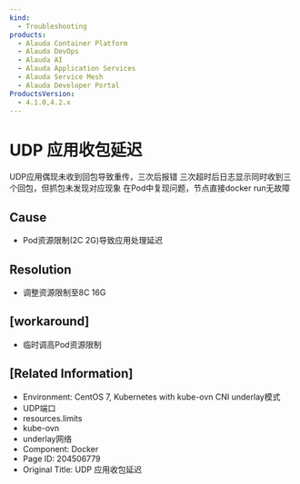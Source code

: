 ```yaml
---
kind:
  - Troubleshooting
products:
  - Alauda Container Platform
  - Alauda DevOps
  - Alauda AI
  - Alauda Application Services
  - Alauda Service Mesh
  - Alauda Developer Portal
ProductsVersion:
  - 4.1.0,4.2.x
---
```

<!-- A type of document that involves encountering a fault, diagnosing it, performing root cause analysis, and providing solutions. -->

# UDP 应用收包延迟

UDP应用偶现未收到回包导致重传，三次后报错 三次超时后日志显示同时收到三个回包，但抓包未发现对应现象 在Pod中复现问题，节点直接docker run无故障

## Cause
- Pod资源限制(2C 2G)导致应用处理延迟

## Resolution
- 调整资源限制至8C 16G

## [workaround]
- 临时调高Pod资源限制

## [Related Information]
- Environment: CentOS 7, Kubernetes with kube-ovn CNI underlay模式
- UDP端口
- resources.limits
- kube-ovn
- underlay网络
- Component: Docker
- Page ID: 204506779
- Original Title: UDP 应用收包延迟
